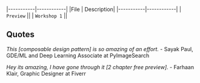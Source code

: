 
|-----------|------------|
|File       | Description|
|-----------|------------|
| `Preview` ||
| `Workshop 1` ||



## Quotes

*This [composable design pattern] is so amazing of an effort.* -  Sayak Paul, GDE/ML and Deep Learning Associate at PyImageSearch

*Hey its amazing, I have gone through it [2 chapter free preview]*. - 
Farhaan Klair, Graphic Designer at Fiverr

